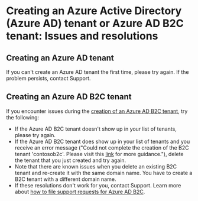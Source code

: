 <properties
    pageTitle="Azure Active Directory: Create tenant support topic | Microsoft Azure"
    description="Creating an Azure Active Directory tenant or an Azure Active Directory B2C tenant: Issues and resolutions"
    services="active-directory-b2c"
    documentationCenter=""
    authors="swkrish"
    manager="msmbaldwin"
    editor="bryanla"/>

<tags
    ms.service="active-directory-b2c"
    ms.workload="identity"
    ms.tgt_pltfrm="na"
    ms.devlang="na"
    ms.topic="article"
    ms.date="08/30/2016"
    ms.author="swkrish"/>

# <a name="creating-an-azure-active-directory-azure-ad-tenant-or-azure-ad-b2c-tenant-issues-and-resolutions"></a>Creating an Azure Active Directory (Azure AD) tenant or Azure AD B2C tenant: Issues and resolutions

## <a name="creating-an-azure-ad-tenant"></a>Creating an Azure AD tenant

If you can't create an Azure AD tenant the first time, please try again. If the problem persists, contact Support.

## <a name="creating-an-azure-ad-b2c-tenant"></a>Creating an Azure AD B2C tenant

If you encounter issues during the [creation of an Azure AD B2C tenant](active-directory-b2c-get-started.md), try the following:
 
- If the Azure AD B2C tenant doesn't show up in your list of tenants, please try again.
- If the Azure AD B2C tenant does show up in your list of tenants and you receive an error message ("Could not complete the creation of the B2C tenant 'contosob2c'. Please visit this [link](http://go.microsoft.com/fwlink/?LinkID=624192&clcid=0x409) for more guidance."), delete the tenant that you just created and try again.
- Note that there are known issues when you delete an existing B2C tenant and re-create it with the same domain name. You have to create a B2C tenant with a different domain name.
- If these resolutions don't work for you, contact Support. Learn more about [how to file support requests for Azure AD B2C](active-directory-b2c-support.md).
